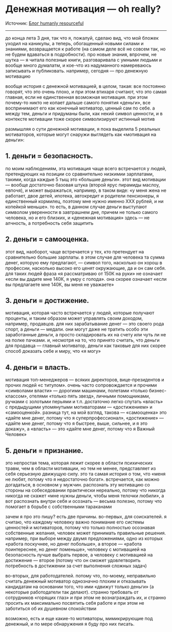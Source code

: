 # Денежная мотивация — oh really?

Источник: [Блог humanly resourceful](https://humanlyresourceful.wordpress.com/2013/08/29/%D0%B4%D0%B5%D0%BD%D0%B5%D0%B6%D0%BD%D0%B0%D1%8F-%D0%BC%D0%BE%D1%82%D0%B8%D0%B2%D0%B0%D1%86%D0%B8%D1%8F-oh-really/)

---

до конца лета 3 дня, так что я, пожалуй, сделаю вид, что мой бложек уходил на каникулы, а теперь, обогащенный новыми силами и знаниями, возвращается к работе (на самом деле всё не совсем так, но не будем вдаваться в подробности). про новые знания, впрочем, не шутка — я читала полезные книги, разговаривала с умными людьми и вообще много думалатм, и кое-что из надуманного намереваюсь записывать и публиковать. например, сегодня — про денежную мотивацию

вообще история с денежной мотивацией, в целом, такая: все постоянно говорят, что это очень плохо, и при этом втихаря считают, что это самая главная, если не единственная возможная мотивация. при этом почему-то никто не копает дальше самого понятия «деньги», все воспринимают его как конечный мотиватор, ценный сам по себе. а между тем, деньги и придуманы были, как некий символ ценности, и в контексте мотивации тоже скорее символизируют истинный мотив

размышляя о сути денежной мотивации, я пока выделила 5 реальных мотиваторов, которые могут снаружи выглядеть как «мотивация на деньги»:

## 1. деньги = безопасность.

по моим наблюдениям, эта мотивация чаще всего встречается у людей, претендующих на позиции со сравнительно низкимии зарплатами, такими, когда каждые 5 тыщ это «большие деньги». этот вид мотивации — вообще достаточно базовая штука (второй ярус пирамиды маслоу, евпочя), и может выражаться, например, в таком виде: «у меня жена не работает, двое детей, ипотека, автокредит и родители пенсионеры, я единственный кормилец, поэтому мне нужно именно ХХХ рублей, и ни копейкой меньше». то есть, в данном случае деньги выступают символом уверенности в завтрашнем дне, причем не только самого человека, но и его близких, и «денежная мотивация» здесь — не алчность, а потребность себя защитить

## 2. деньги = самооценка.

этот вид, наоборот, чаще встречается у тех, кто претендует на сравнительно большие зарплаты. в этом случае для человека та сумма денег, которую ему предлагают, — символ того, насколько он хорош в профессии, насколько высоко его ценят окружающие, да и он сам себя. для таких людей фраза «я рассматриваю от 150К на руки» не означает «если вы дадите мне 140К, я умру с голода». она скорее означает «если вы предлагаете мне 140К, вы меня не уважаете»

## 3. деньги = достижение.

мотивация, которая часто встречается у людей, которые получают проценты, и таким образом может управлять своим доходом, например, продавцов. для них зарабатывание денег — это своего рода спорт, а деньги — медали. они могут даже не тратить особо эти заработанные деньги, а просто складировать их на счету или чуть ли не на полке пачками. и, несмотря на то, что принято считать, что деньги для продавца — главный мотиватор, деньги как таковые для них скорее способ доказать себе и миру, что «я могу»

## 4. деньги = власть.

мотивация топ-менеджеров — всяких директоров, вице-президентов и прочих людей «с титулом». очень часто сопровождается и прочими «символами власти» — дорогими машинами, полетами «только бизнес-классом», отелями «только пять звезд», личными помощниками, ручками с золотыми перьями и т.п. достаточно легко спутать «власть» с предыдущими упомянутыми мотиваторами — «достижением» и «самооценкой». разница тут, на мой взгляд, такова — «самооценка» это «дайте мне денег, потому что я суперпрофессионал», «достижение» — «дайте мне денег, потому что я быстрее, выше, сильнее, и я это докажу», а «власть» — это «дайте мне денег, потому что я Важный Человек»

## 5. деньги = признание.

это непростая тема, которая лежит скорее в области психических травм, чем в области мотивации, но тем не менее, представляет из себя серьезную движущую силу. это та самая история о том, что «меня не любят, потому что я недостаточно богат». встречается, как можно догадаться, в основном у мужчин. распознать эту мотивацию со стороны на собеседовании практически нереально, потому что никогда никогда не скажет «мне нужны деньги, чтобы меня телочки любили», а вот распознать внутри себя и осознать — весьма полезно, потому что помогает в борьбе с собственными тараканами

зачем я про это пишу? есть две причины. во-первых, для соискателей. я считаю, что каждому человеку важно понимание его системы ценностей и мотиваторов, потому что только полностью осознавая собственные желания, человек может принимать правильные решения. например, при выборе между двумя предложениями, одно из которых «работа поскучнее, но денег побольше», а второе — «работа поинтереснее, но денег поменьше», человеку с мотивацией на безопасность лучше выбрать первое, а человеку с мотивацией на достижение — второе (потому что он сможет удовлетворить потребность в достижении за счет выполнения сложных задач)

во-вторых, для работодателей. потому что, по-моему, неправильно считать денежный мотиватор однозначно плохим и отказывать кандидатам на основании того, что ими «движут только деньги» (а некоторые работодатели так делают). странно требовать от сотрудников «горящих глаз» и при этом не вознаграждать их, и странно просить их максимально посвятить себя работе и при этом не заботиться об их душевном спокойствии

возможно, есть и еще какие-то мотиваторы, мимикрирующие под денежный, и по мере обнаружения я буду про них писать.